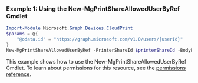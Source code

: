 ### Example 1: Using the New-MgPrintShareAllowedUserByRef Cmdlet
```powershell
Import-Module Microsoft.Graph.Devices.CloudPrint
$params = @{
	"@odata.id" = "https://graph.microsoft.com/v1.0/users/{userId}"
}
New-MgPrintShareAllowedUserByRef -PrinterShareId $printerShareId -BodyParameter $params
```
This example shows how to use the New-MgPrintShareAllowedUserByRef Cmdlet.
To learn about permissions for this resource, see the [permissions reference](/graph/permissions-reference).
